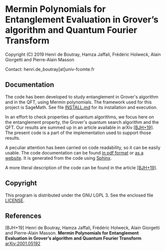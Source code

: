 # Mermin Polynomials for Entanglement Evaluation in Grover’s algorithm and Quantum Fourier Transform

Copyright (C) 2019 Henri de Boutray, Hamza Jaffali, Frédéric Holweck, Alain 
Giorgetti and Pierre-Alain Masson

Contact: henri.de_boutray[at]univ-fcomte.fr

## Documentation

The code has been developed to study entanglement in Grover's algorithm and in
the QFT, using Mermin polynomials. The framework used for this project is 
SageMath. See file [INSTALL.md](INSTALL.md) for its installation and execution.

In an effort to check properties of quantum algorithms, we focus here on the 
entanglement property, the Grover's quantum search algorithm and the QFT. Our
results are summed up in an article available in arXiv [[BJH+19]](#BJH19). The
present code is a part of the implementation used to support those results.

A peculiar attention has been carried on code readability, so it can be easily
usable. The code documentation can be found 
[in pdf format](doc/build/latex/Mermin-evaluation.pdf) or 
[as a website](doc/build/html). It is generated from the code using 
[Sphinx](http://www.sphinx-doc.org).

A more literal description of the code can be found in the article 
[[BJH+19]](#BJH19).

## Copyright

This program is distributed under the GNU LGPL 3. See the enclosed file 
[LICENSE](LICENSE).

## References

<a id="BJH19"/>[BJH+19] Henri de Boutray, Hamza Jaffali, Frédéric 
  Holweck, Alain Giorgetti and Pierre-Alain Masson. **Mermin Polynomials for 
  Entanglement Evaluation in Grover’s algorithm and Quantum Fourier Transform**
  [arXiv:2001.05192](https://arxiv.org/abs/2001.05192)
